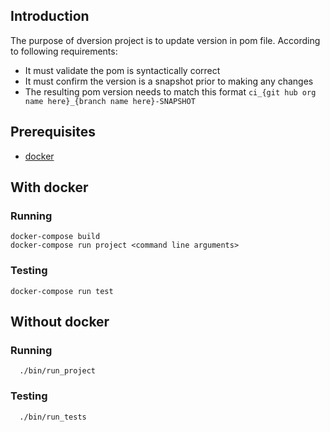 ## Introduction

The purpose of dversion project is to update version in pom file. According to following requirements:

 * It must validate the pom is syntactically correct
 * It must confirm the version is a snapshot prior to making any changes
 * The resulting pom version needs to match this format `ci_{git hub org name here}_{branch name here}-SNAPSHOT`


## Prerequisites

* [docker](https://www.docker.com/)


## With docker

### Running

    docker-compose build
    docker-compose run project <command line arguments>

### Testing

    docker-compose run test


## Without docker

###  Running 

```
  ./bin/run_project
```

### Testing 
```
  ./bin/run_tests
```
